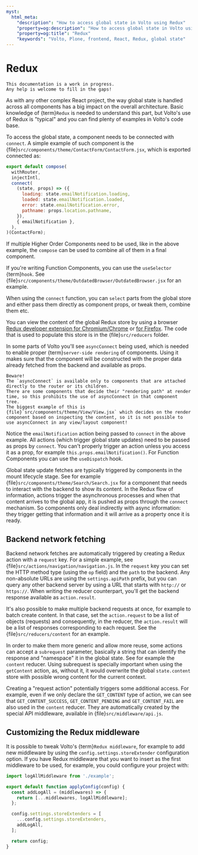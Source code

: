 ```yaml
---
myst:
  html_meta:
    "description": "How to access global state in Volto using Redux"
    "property=og:description": "How to access global state in Volto using Redux"
    "property=og:title": "Redux"
    "keywords": "Volto, Plone, frontend, React, Redux, global state"
---
```


# Redux

```{note}
This documentation is a work in progress.
Any help is welcome to fill in the gaps!
```

As with any other complex React project, the way global state is handled across all components has a big impact on the overall architecture.
Basic knowledge of {term}`Redux` is needed to understand this part, but Volto's use of Redux is "typical" and you can find plenty of examples in Volto's code base.

To access the global state, a component needs to be connected with `connect`.
A simple example of such component is the {file}`src/components/theme/ContactForm/ContactForm.jsx`, which is exported connected as:

```jsx
export default compose(
  withRouter,
  injectIntl,
  connect(
    (state, props) => ({
      loading: state.emailNotification.loading,
      loaded: state.emailNotification.loaded,
      error: state.emailNotification.error,
      pathname: props.location.pathname,
    }),
    { emailNotification },
  ),
)(ContactForm);
```

If multiple Higher Order Components need to be used, like in the above example, the `compose` can be used to combine all of them in a final component.

If you're writing Function Components, you can use the `useSelector` {term}`hook`.
See {file}`src/components/theme/OutdatedBrowser/OutdatedBrowser.jsx` for an example.

When using the `connect` function, you can `select` parts from the global store and either pass them directly as component props, or tweak them, combine them etc.

You can view the content of the global Redux store by using a browser [Redux
developer extension for
Chromium/Chrome](https://chromewebstore.google.com/detail/redux-devtools/lmhkpmbekcpmknklioeibfkpmmfibljd) or [for Firefox](https://addons.mozilla.org/en-US/firefox/addon/reduxdevtools/).
The code that is used to populate this store is in the {file}`src/reducers` folder.

In some parts of Volto you'll see `asyncConnect` being used, which is needed to enable proper {term}`server-side rendering` of components.
Using it makes sure that the component will be constructed with the proper data already fetched from the backend and available as props.

```{note}
Beware!
The `asyncConnect` is available only to components that are attached directly to the router or its children.
There are some components that decide their "rendering path" at render time, so this prohibits the use of asyncConnect in that component tree.
The biggest example of this is {file}`src/components/theme/View/View.jsx` which decides on the render component based on inspecting the content, so it is not possible to use asyncConnect in any view/layout component!
```

Notice the `emailNotification` action being passed to `connect` in the above example.
All actions (which trigger global state updates) need to be passed as props by `connect`.
You can't properly trigger an action unless you access it as a prop, for example `this.props.emailNotification()`.
For Function Components you can use the `useDispatch` hook.

Global state update fetches are typically triggered by components in the mount lifecycle stage.
See for example {file}`src/components/theme/Search/Search.jsx` for a component that needs to interact with the backend to show its content.
In the Redux flow of information, actions trigger the asynchronous processes and when that content arrives to the global app, it is pushed as props through the `connect` mechanism.
So components only deal indirectly with async information: they trigger getting that information and it will arrive as a property once it is ready.

## Backend network fetching

Backend network fetches are automatically triggered by creating a Redux action with a `request` key.
For a simple example, see {file}`src/actions/navigation/navigation.js`.
In the `request` key you can set the HTTP method type (using the `op` field) and the `path` to the backend.
Any non-absolute URLs are using the `settings.apiPath` prefix, but you can query any other backend server by using a URL that starts with `http://` or `https://`.
When writing the reducer counterpart, you'll get the backend response available as `action.result`.

It's also possible to make multiple backend requests at once, for example to batch create content.
In that case, set the `action.request` to be a list of objects (requests) and consequently, in the reducer, the `action.result` will be a list of responses corresponding to each request.
See the {file}`src/reducers/content` for an example.

In order to make them more generic and allow more reuse, some actions can accept a `subrequest` parameter, basically a string that can identify the response and "namespace" it in the global state.
See for example the `content` reducer.
Using subrequest is specially important when using the `getContent` action, as, without it, it would overwrite the global `state.content` store with possible wrong content for the current context.

Creating a "request action" potentially triggers some additional access.
For example, even if we only declare the `GET_CONTENT` type of action, we can see that `GET_CONTENT_SUCCESS`, `GET_CONTENT_PENDING` and `GET_CONTENT_FAIL` are also used in the `content` reducer.
They are automatically created by the special API middleware, available in {file}`src/middleware/api.js`.

## Customizing the Redux middleware

It is possible to tweak Volto's {term}`Redux middleware`, for example to add new middleware by using the `config.settings.storeExtender` configuration option.
If you have Redux middleware that you want to insert as the first middleware to be used, for example, you could configure your project with:

```js
import logAllMiddleware from './example';

export default function applyConfig(config) {
  const addLogAll = (middlewares) => {
    return [...middlewares, logAllMiddleware];
  };

  config.settings.storeExtenders = [
    ...config.settings.storeExtenders,
    addLogAll,
  ];

  return config;
}
```
